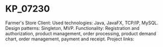 # KP_07230
Farmer's Store
Client: 
  Used technologies: Java, JavaFX, TCP/IP, MySQL.
  Design patterns: Singleton, MVP.
  Functionality: Registration and authorization, product management, order processing, product demand chart, order management, payment and receipt.
  Project links:

